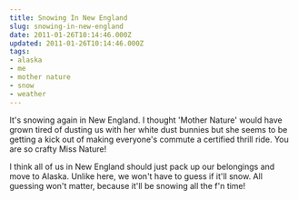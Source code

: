 ```yaml
---
title: Snowing In New England
slug: snowing-in-new-england
date: 2011-01-26T10:14:46.000Z
updated: 2011-01-26T10:14:46.000Z
tags:
- alaska
- me
- mother nature
- snow
- weather
---
```


It's snowing again in New England.  I thought 'Mother Nature' would have grown tired of dusting us with her white dust bunnies but she seems to be getting a kick out of making everyone's commute a certified thrill ride.  You are so crafty Miss Nature!

I think all of us in New England should just pack up our belongings and move to Alaska.  Unlike here, we won't have to guess if it'll snow.  All guessing won't matter, because it'll be snowing all the f'n time!
